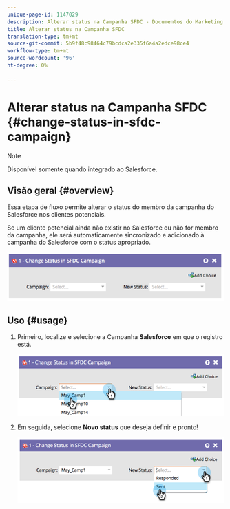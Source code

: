 ```yaml
---
unique-page-id: 1147029
description: Alterar status na Campanha SFDC - Documentos do Marketing - Documentação do produto
title: Alterar status na Campanha SFDC
translation-type: tm+mt
source-git-commit: 5b9f48c98464c79bcdca2e335f6a4a2edce98ce4
workflow-type: tm+mt
source-wordcount: '96'
ht-degree: 0%

---
```



# Alterar status na Campanha SFDC {#change-status-in-sfdc-campaign}

>[!NOTE]
>
>Disponível somente quando integrado ao Salesforce.

## Visão geral {#overview}

Essa etapa de fluxo permite alterar o status do membro da campanha do Salesforce nos clientes potenciais.

Se um cliente potencial ainda não existir no Salesforce ou não for membro da campanha, ele será automaticamente sincronizado e adicionado à campanha do Salesforce com o status apropriado.

![](assets/image2014-9-22-15-3a13-3a54.png)

## Uso {#usage}

1. Primeiro, localize e selecione a Campanha **Salesforce** em que o registro está.

   ![](assets/image2014-9-22-15-3a13-3a58.png)

1. Em seguida, selecione **Novo status** que deseja definir e pronto!

   ![](assets/image2014-9-22-15-3a14-3a0.png)
